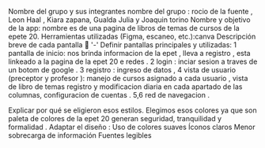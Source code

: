 Nombre del grupo y sus integrantes
nombre del grupo : rocio de la fuente , Leon Haal , Kiara zapana, Gualda Julia y Joaquin torino 
Nombre y objetivo de la app: nombre es de una pagina de libros de temas de cursos de la epete 20. 
Herramientas utilizadas (Figma, escaneo, etc.):canva
Descripción breve de cada pantalla
🎨 '-'
Definir pantallas principales y  utilizadas:
1 pantalla de inicio: nos brinda informacion de la epet , lleva a registro , esta linkeado a la pagina de la epet 20 e redes .
2 login : inciar sesion a traves de un botom de google .
3 registro : ingreso de datos , 
4 vista de usuario (preceptor y profesor ): manejo de cursos asignado a cada usuario  , vista de libro de temas registro y modificacion diaria en cada apartado de las columnas, configuracion de cuentas .
5,6 red de navegacion .


Explicar por qué se eligieron esos estilos.
Elegimos esos colores ya que son paleta de colores de la epet 20 generan seguridad, tranquilidad y formalidad .
Adaptar el diseño :
Uso de colores suaves
Íconos claros
Menor sobrecarga de información
Fuentes legibles
